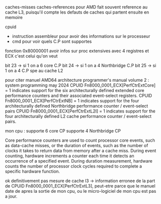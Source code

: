 caches-misses caches-references pour AMD fait souvent reference au cache L3, puisqu'il compte les defauts de caches qui partent ensuite en memoire

cpuid
  - instruction assembleur pour avoir des informations sur le processeur
  - cmd pour voir quels C.P sont supportes

fonction 0x80000001 avoir infos sur proc extensives avec 4 registres et ECX c'est celui qu'on veut

bit 23 -> si 1 on a 6 core C.P
bit 24 -> si 1 on a 4 Northbridge C.P
bit 25 -> si 1 on a 4 C.P spe au cache L2

pour citer manuel 
AMD64 architecture programmer's manual volume 2 : system programming may 2024
CPUID Fn8000_0001_ECX[PerfCtrExtCore] = 1 indicates support for the six architecturally defined extended core performance counters and their associated event-select registers. 
CPUID Fn8000_0001_ECX[PerfCtrExtNB] = 1 indicates support for the four architecturally defined Northbridge performance counter / event-select pairs
CPUID Fn8000_0001_ECX[PerfCtrExtL2I] = 1 indicates support for the four architecturally defined L2 cache performance counter / event-select pairs.


mon cpu :
supporte 6 core CP 
supporte 4 Northbridge CP 


Core performance counters are used to count processor core events, such as data-cache misses, or the
duration of events, such as the number of clocks it takes to return data from memory after a cache miss.
During event counting, hardware increments a counter each time it detects an occurrence of a specified
event. During duration measurement, hardware counts the number of processor clock cycles required
to complete a specific hardware function.

ok definitivement pas mesure de cache l3 
-> information erronee de la part de CPUID Fn8000_0001_ECX[PerfCtrExtL3], peut-etre parce que le manuel date de apres la sortie de mon cpu, ou le micro-logiciel de mon cpu est pas a jour.
